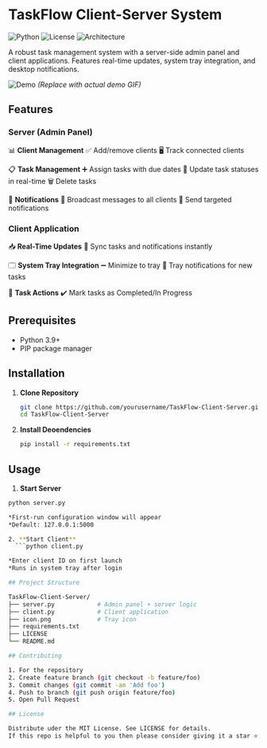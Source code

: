 # TaskFlow Client-Server System

![Python](https://img.shields.io/badge/Python-3.9%2B-blue)
![License](https://img.shields.io/badge/License-MIT-green)
![Architecture](https://img.shields.io/badge/Architecture-Client%2FServer-orange)

A robust task management system with a server-side admin panel and client applications. Features real-time updates, system tray integration, and desktop notifications.

![Demo](screenshots/demo.gif) *(Replace with actual demo GIF)*

## Features

### Server (Admin Panel)
📊 **Client Management**
✅ Add/remove clients
🖥️ Track connected clients

📋 **Task Management**
➕ Assign tasks with due dates
🔄 Update task statuses in real-time
🗑️ Delete tasks

🔔 **Notifications**
📨 Broadcast messages to all clients
📩 Send targeted notifications

### Client Application
📥 **Real-Time Updates**
🔄 Sync tasks and notifications instantly

🗔 **System Tray Integration**
➖ Minimize to tray
🔔 Tray notifications for new tasks

📝 **Task Actions**
✔️ Mark tasks as Completed/In Progress

## Prerequisites

- Python 3.9+
- PIP package manager

## Installation

1. **Clone Repository**
   ```bash
   git clone https://github.com/yourusername/TaskFlow-Client-Server.git
   cd TaskFlow-Client-Server

2. **Install Deoendencies**
   ```bash
   pip install -r requirements.txt

## Usage

1. **Start Server**
  ```bash
  python server.py

*First-run configuration window will appear
*Default: 127.0.0.1:5000

2. **Start Client**
    ```python client.py

*Enter client ID on first launch
*Runs in system tray after login

## Project Structure

TaskFlow-Client-Server/
├── server.py            # Admin panel + server logic
├── client.py            # Client application
├── icon.png             # Tray icon
├── requirements.txt
├── LICENSE
└── README.md

## Contributing

1. For the repository
2. Create feature branch (git checkout -b feature/foo)
3. Commit changes (git commit -am 'Add foo')
4. Push to branch (git push origin feature/foo)
5. Open Pull Request

## License

Distribute uder the MIT License. See LICENSE for details.
If this repo is helpful to you then please consider giving it a star ⭐
